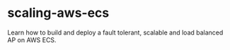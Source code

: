 # scaling-aws-ecs
Learn how to build and deploy a fault tolerant, scalable and load balanced AP on AWS ECS.
